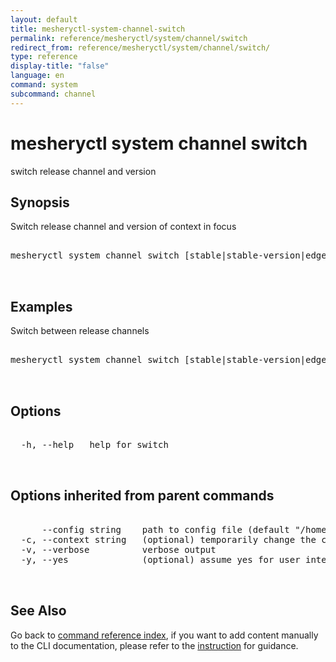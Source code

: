 ```yaml
---
layout: default
title: mesheryctl-system-channel-switch
permalink: reference/mesheryctl/system/channel/switch
redirect_from: reference/mesheryctl/system/channel/switch/
type: reference
display-title: "false"
language: en
command: system
subcommand: channel
---
```


# mesheryctl system channel switch

switch release channel and version

## Synopsis

Switch release channel and version of context in focus
<pre class='codeblock-pre'>
<div class='codeblock'>
mesheryctl system channel switch [stable|stable-version|edge|edge-version] [flags]

</div>
</pre> 

## Examples

Switch between release channels
<pre class='codeblock-pre'>
<div class='codeblock'>
mesheryctl system channel switch [stable|stable-version|edge|edge-version]

</div>
</pre> 

## Options

<pre class='codeblock-pre'>
<div class='codeblock'>
  -h, --help   help for switch

</div>
</pre>

## Options inherited from parent commands

<pre class='codeblock-pre'>
<div class='codeblock'>
      --config string    path to config file (default "/home/n2/.meshery/config.yaml")
  -c, --context string   (optional) temporarily change the current context.
  -v, --verbose          verbose output
  -y, --yes              (optional) assume yes for user interactive prompts.

</div>
</pre>

## See Also

Go back to [command reference index](/reference/mesheryctl/), if you want to add content manually to the CLI documentation, please refer to the [instruction](/project/contributing/contributing-cli#preserving-manually-added-documentation) for guidance.
